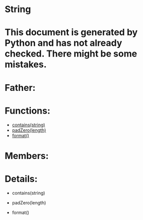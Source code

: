 String
===

# This document is generated by Python and has not already checked. There might be some mistakes.

# Father:

# Functions:
* [contains(string)](#contains)
* [padZero(length)](#padZero)
* [format()](#format)

# Members:

# Details:
<p id=contains></p>

* contains(string)
	

<p id=padZero></p>

* padZero(length)
	

<p id=format></p>

* format()
	

